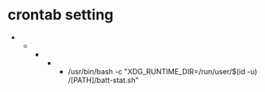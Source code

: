 # crontab setting
* * * * * /usr/bin/bash -c "XDG_RUNTIME_DIR=/run/user/$(id -u) /[PATH]/batt-stat.sh"
